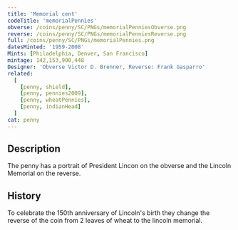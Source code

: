 ```yaml
---
title: 'Memorial cent'
codeTitle: 'memorialPennies'
obverse: /coins/penny/SC/PNGs/memorialPenniesObverse.png
reverse: /coins/penny/SC/PNGs/memorialPenniesReverse.png
full: /coins/penny/SC/PNGs/memorialPennies.png
datesMinted: '1959-2008'
Mints: [Philadelphia, Denver, San Francisco]
mintage: 142,153,900,448
Designer: 'Obverse Victor D. Brenner, Reverse: Frank Gasparro'
related:
  [
    [penny, shield], 
    [penny, pennies2009], 
    [penny, wheatPennies], 
    [penny, indianHead]
  ]
cat: penny
---
```


## Description

The penny has a portrait of President Lincon on the obverse and the Lincoln Memorial on the reverse.

## History

To celebrate the 150th anniversary of Lincoln's birth they change the reverse of the coin from 2 leaves of wheat to the lincoln memorial.